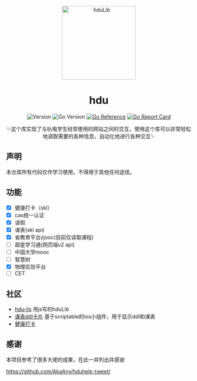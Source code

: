 <p align="center">
<img src="https://avatars.githubusercontent.com/u/111285224?s=200&v=4" width="200" height="200" alt="hduLib">
</p>

<div align="center">

# hdu

![Version](https://img.shields.io/badge/version-0.1.0-blue.svg)
![Go Version](https://img.shields.io/badge/golang-1.19-blue.svg)
[![Go Reference](https://pkg.go.dev/badge/github.com/hduLib/hdu.svg)](https://pkg.go.dev/github.com/hduLib/hdu)
[![Go Report Card](https://goreportcard.com/badge/github.com/hduLib/hdu)](https://goreportcard.com/report/github.com/hduLib/hdu)


✨这个库实现了与杭电学生经常使用的网站之间的交互，使用这个库可以非常轻松地调取需要的各种信息，自动化地进行各种交互✨

</div>

## 声明

本仓库所有代码仅作学习使用，不得用于其他任何途径。

## 功能

- [x] 健康打卡（skl）
- [x] cas统一认证
- [x] 请假
- [x] 课表(skl api)
- [x] 省教育平台zjooc(目前仅读取课程)
- [ ] 超星学习通(网页端v2 api)
- [ ] 中国大学mooc
- [ ] 智慧树
- [x] 物理实验平台
- [ ] CET

## 社区

- [hdu-lis](https://github.com/MarleneJiang/hdu-lis) 用js写的hduLib
- [课表ddl卡片](https://github.com/MarleneJiang/hdu-scriptable) 基于scriptable的ios小组件，用于显示ddl和课表
- [健康打卡](https://github.com/HDU-HealthCheckin/HealthCheckin-Release)

## 感谢

本项目参考了很多大佬的成果，在此一并列出并感谢

<https://github.com/AkaAny/hduhelp-tweet/>

